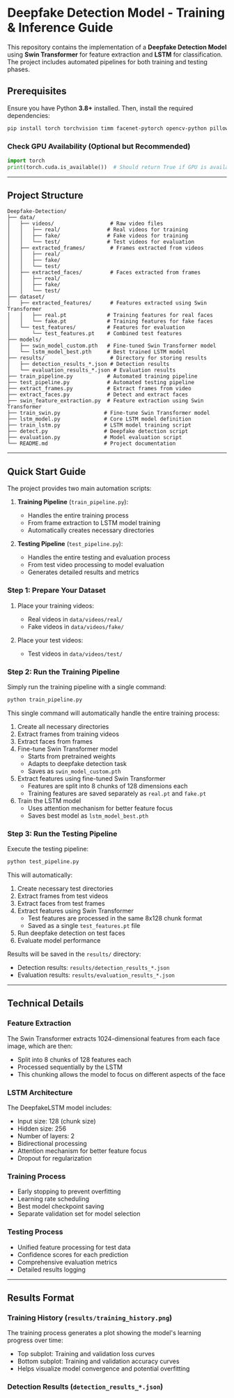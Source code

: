 # **Deepfake Detection Model - Training & Inference Guide**

This repository contains the implementation of a **Deepfake Detection Model** using **Swin Transformer** for feature extraction and **LSTM** for classification. The project includes automated pipelines for both training and testing phases.

## **Prerequisites**

Ensure you have Python **3.8+** installed. Then, install the required dependencies:

```bash
pip install torch torchvision timm facenet-pytorch opencv-python pillow numpy scikit-learn
```

### **Check GPU Availability (Optional but Recommended)**

```python
import torch
print(torch.cuda.is_available())  # Should return True if GPU is available
```

---

## **Project Structure**

```
Deepfake-Detection/
├── data/
│   ├── videos/                  # Raw video files
│   │   ├── real/               # Real videos for training
│   │   ├── fake/               # Fake videos for training
│   │   └── test/               # Test videos for evaluation
│   ├── extracted_frames/        # Frames extracted from videos
│   │   ├── real/
│   │   ├── fake/
│   │   └── test/
│   ├── extracted_faces/         # Faces extracted from frames
│   │   ├── real/
│   │   ├── fake/
│   │   └── test/
├── dataset/
│   ├── extracted_features/      # Features extracted using Swin Transformer
│   │   ├── real.pt             # Training features for real faces
│   │   └── fake.pt             # Training features for fake faces
│   └── test_features/          # Features for evaluation
│       └── test_features.pt    # Combined test features
├── models/
│   ├── swin_model_custom.pth   # Fine-tuned Swin Transformer model
│   └── lstm_model_best.pth     # Best trained LSTM model
├── results/                     # Directory for storing results
│   ├── detection_results_*.json # Detection results
│   └── evaluation_results_*.json # Evaluation results
├── train_pipeline.py           # Automated training pipeline
├── test_pipeline.py            # Automated testing pipeline
├── extract_frames.py           # Extract frames from video
├── extract_faces.py            # Detect and extract faces
├── swin_feature_extraction.py  # Feature extraction using Swin Transformer
├── train_swin.py              # Fine-tune Swin Transformer model
├── lstm_model.py              # Core LSTM model definition
├── train_lstm.py              # LSTM model training script
├── detect.py                  # Deepfake detection script
├── evaluation.py              # Model evaluation script
└── README.md                  # Project documentation
```

---

## **Quick Start Guide**

The project provides two main automation scripts:

1. **Training Pipeline** (`train_pipeline.py`):
   - Handles the entire training process
   - From frame extraction to LSTM model training
   - Automatically creates necessary directories

2. **Testing Pipeline** (`test_pipeline.py`):
   - Handles the entire testing and evaluation process
   - From test video processing to model evaluation
   - Generates detailed results and metrics

### **Step 1: Prepare Your Dataset**

1. Place your training videos:
   - Real videos in `data/videos/real/`
   - Fake videos in `data/videos/fake/`

2. Place your test videos:
   - Test videos in `data/videos/test/`

### **Step 2: Run the Training Pipeline**

Simply run the training pipeline with a single command:
```bash
python train_pipeline.py
```

This single command will automatically handle the entire training process:
1. Create all necessary directories
2. Extract frames from training videos
3. Extract faces from frames
4. Fine-tune Swin Transformer model
   - Starts from pretrained weights
   - Adapts to deepfake detection task
   - Saves as `swin_model_custom.pth`
5. Extract features using fine-tuned Swin Transformer
   - Features are split into 8 chunks of 128 dimensions each
   - Training features are saved separately as `real.pt` and `fake.pt`
6. Train the LSTM model
   - Uses attention mechanism for better feature focus
   - Saves best model as `lstm_model_best.pth`

### **Step 3: Run the Testing Pipeline**

Execute the testing pipeline:
```bash
python test_pipeline.py
```

This will automatically:
1. Create necessary test directories
2. Extract frames from test videos
3. Extract faces from test frames
4. Extract features using Swin Transformer
   - Test features are processed in the same 8x128 chunk format
   - Saved as a single `test_features.pt` file
5. Run deepfake detection on test faces
6. Evaluate model performance

Results will be saved in the `results/` directory:
- Detection results: `results/detection_results_*.json`
- Evaluation results: `results/evaluation_results_*.json`

---

## **Technical Details**

### **Feature Extraction**

The Swin Transformer extracts 1024-dimensional features from each face image, which are then:
- Split into 8 chunks of 128 features each
- Processed sequentially by the LSTM
- This chunking allows the model to focus on different aspects of the face

### **LSTM Architecture**

The DeepfakeLSTM model includes:
- Input size: 128 (chunk size)
- Hidden size: 256
- Number of layers: 2
- Bidirectional processing
- Attention mechanism for better feature focus
- Dropout for regularization

### **Training Process**

- Early stopping to prevent overfitting
- Learning rate scheduling
- Best model checkpoint saving
- Separate validation set for model selection

### **Testing Process**

- Unified feature processing for test data
- Confidence scores for each prediction
- Comprehensive evaluation metrics
- Detailed results logging

---

## **Results Format**

### **Training History** (`results/training_history.png`)
The training process generates a plot showing the model's learning progress over time:
- Top subplot: Training and validation loss curves
- Bottom subplot: Training and validation accuracy curves
- Helps visualize model convergence and potential overfitting

### **Detection Results** (`detection_results_*.json`)
```